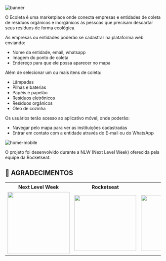 ![banner](https://user-images.githubusercontent.com/59518539/84428549-06f4bf00-abfd-11ea-915f-8d521a386f87.png)



O Ecoleta é uma marketplace onde conecta empresas e entidades de coleta de resíduos orgânicos e inorgânicos às pessoas que precisam descartar seus resíduos de forma ecológica.

As empresas ou entidades poderão se cadastrar na plataforma web enviando:

* Nome da entidade, email, whatsapp
* Imagem do ponto de coleta 
* Endereço para que ele possa aparecer no mapa



Além de selecionar um ou mais ítens de coleta:

- Lâmpadas
- Pilhas e baterias
- Papéis e papelão
- Resíduos eletrônicos
- Resíduos orgânicos
- Óleo de cozinha

Os usuários terão acesso ao aplicativo móvel, onde poderão:

- Navegar pelo mapa para ver as instituições cadastradas
- Entrar em contato com a entidade através do E-mail ou do WhatsApp

![home-mobile](https://user-images.githubusercontent.com/59518539/84429529-b1b9ad00-abfe-11ea-9558-a09d421cc10c.png)

O projeto foi desenvolvido durante a NLW (Next Level Week) oferecida pela equipe da Rocketseat.

## **:star2:  AGRADECIMENTOS**

<div align=center>

<table style="width:100%">
  <tr align=center>
    <th><strong>Next Level Week</strong></th>
    <th><strong>Rocketseat</strong></th>
    <th><strong>diego3g</strong></th>
    <th><strong>maykbrito</strong></th>
  </tr>
  <tr align=center>
    <td>
      <a href="https://nextlevelweek.com/">
        <img width="200" src="https://user-images.githubusercontent.com/42815135/83976057-f0352c00-a8cd-11ea-88da-22ff672ce842.png">
      </a>
    </td>
    <td>
      <a href="https://rocketseat.com.br/">
        <img width="200" height="180" src="https://user-images.githubusercontent.com/38081852/83981650-1e2e6680-a8f6-11ea-9f42-6df8fe809e4b.png">
      </a>
    </td>
    <td>
      <a href="https://github.com/diego3g">
        <img width="200" height="180" src="https://user-images.githubusercontent.com/38081852/83981712-b7f61380-a8f6-11ea-9099-bd3677e97e39.jpg">
      </a>
    </td>
    <td>
      <a href="https://github.com/maykbrito">
        <img width="200" height="180" src="https://user-images.githubusercontent.com/38081852/83981753-1de29b00-a8f7-11ea-93cf-23d2ff65fa5c.png">
      </a>
    </td>
  </tr>
</table>

</div>

